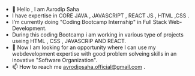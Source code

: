 - 👋 Hello , I am Avrodip Saha
-   I have expertise in CORE JAVA , JAVASCRIPT , REACT JS , HTML ,CSS .
-   I’m currently doing "Coding Bootcamp Internship" in Full Stack Web-Development.
-   During this coding Bootcamp i am working in various type of projects useing HTML , CSS , JAVASCRIP AND REACT.
- 👀 Now I am looking for an opportunity where I can use my webdevelopment expertise with good problem solveing skills in an inovative "Software Organization".
- 📫 How to reach me avrodipsaha.official@gmail.com .

<!---
Avrodipsaha/Avrodipsaha is a ✨ special ✨ repository because its `README.md` (this file) appears on your GitHub profile.
You can click the Preview link to take a look at your changes.
--->
